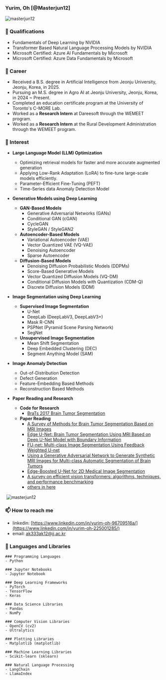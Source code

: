 ### Yurim, Oh [@Masterjun12]

<p align="left"> <img src="https://komarev.com/ghpvc/?username=masterjun12" alt="masterjun12" /> </p>

### 📜 Qualifications
- Fundamentals of Deep Learning by NVIDIA
- Transformer Based Natural Language Processing Models by NVIDIA
- Microsoft Certified: Azure AI Fundamentals by Microsoft
- Microsoft Certified: Azure Data Fundamentals by Microsoft

### 🔭 Career
- Received a B.S. degree in Artificial Intelligence from Jeonju University, Jeonju, Korea, in 2025.  
- Pursuing an M.S. degree in Agro AI at Jeonju University, Jeonju, Korea, in 2024 ~ Present.  
- Completed an education certificate program at the University of Toronto's C-MORE Lab.  
- Worked as a **Research Intern** at Dareesoft through the WEMEET program.  
- Worked as a **Research Intern** at the Rural Development Administration through the WEMEET program.  

### 🌱 Interest

- **Large Language Model (LLM) Optimization**
    - Optimizing retrieval models for faster and more accurate augmented generation
    - Applying Low-Rank Adaptation (LoRA) to fine-tune large-scale models efficiently.
    - Parameter-Efficient Fine-Tuning (PEFT)
    - Time-Series data Anomaly Detection Model
      
- **Generative Models using Deep Learning**  
    - **GAN-Based Models**  
        - Generative Adversarial Networks (GANs)  
        - Conditional GAN (cGAN)  
        - CycleGAN  
        - StyleGAN / StyleGAN2  
    - **Autoencoder-Based Models**  
        - Variational Autoencoder (VAE)
        - Vector Quantized VAE (VQ-VAE)
        - Denoising Autoencoder  
        - Sparse Autoencoder  
    - **Diffusion-Based Models**  
        - Denoising Diffusion Probabilistic Models (DDPMs)  
        - Score-Based Generative Models
        - Vector Quantized Diffusion Models (VQ-DM)
        - Conditional Diffusion Models with Quantization (CDM-Q)
        - Discrete Diffusion Models (DDM)


          
- **Image Segmentation using Deep Learning**  
    - **Supervised Image Segmentation**  
        - U-Net  
        - DeepLab (DeepLabV3, DeepLabV3+)  
        - Mask R-CNN  
        - PSPNet (Pyramid Scene Parsing Network)  
        - SegNet 
    - **Unsupervised Image Segmentation**  
        - Mean Shift Segmentation  
        - Deep Embedded Clustering (DEC)  
        - Segment Anything Model (SAM)
- **Image Anomaly Detection**
    - Out-of-Distribution Detection
    - Defect Generation
    - Feature-Embedding Based Methods
    - Reconstruction Based Methods
      
- **Paper Reading and Research**
    - **Code for Research**
        - [BraTs 2017 Brain Tumor Segmentation](https://github.com/Masterjun12/brain_tumor_segmentation)
    - **Paper Reading**  
        - [A Survey of Methods for Brain Tumor Segmentation Based on MRI Images](https://github.com/Masterjun12/Paper-and-experiment-seminar/blob/main/Paper/A%20survey%20of%20methods%20for%20brain%20tumor%20segmentation-based%20MRI%20images%20.pdf)  
        - [Edge U-Net: Brain Tumor Segmentation Using MRI Based on Deep U-Net Model with Boundary Information](https://github.com/Masterjun12/Paper-and-experiment-seminar/blob/main/Paper/Edge_U-Net_Brain_tumor_segmentation_using_MRI_based_on_deep_U-Netmodel_with_boundary_information__.pdf)  
        - [FU-net: Multi-class Image Segmentation Using Feedback Weighted U-net](https://github.com/Masterjun12/Paper-and-experiment-seminar/blob/main/Paper/FU-net_Multi-class_Image_Segmentation_Using_Feedback_Weighted_U-net.pdf)  
        - [Using a Generative Adversarial Network to Generate Synthetic MRI Images for Multi-class Automatic Segmentation of Brain Tumors](https://github.com/Masterjun12/Paper-and-experiment-seminar/blob/main/Paper/Using_a_generative_adversarialnetwork_to_generate_synthetic_MRIimages_for_multi-class_automaticsegmentation_of_brain_tumors.pdf)  
        - [Edge-Boosted U-Net for 2D Medical Image Segmentation](https://github.com/Masterjun12/Paper-and-experiment-seminar/blob/main/Paper/_Edge-Boosted_U-Net_for_2D_Medical_Image_Segmentation.pdf)
        - [A survey on efficient vision transformers: algorithms, techniques, and performance benchmarking](https://arxiv.org/abs/2309.02031)
        - [others in here](https://github.com/Masterjun12/Paper-and-experiment-seminar/tree/main/Paper)

<p>&nbsp;<img align="center" src="https://github-readme-stats.vercel.app/api?username=masterjun12&show_icons=true" alt="masterjun12" /></p>


### 📫 How to reach me
- linkedin: [https://www.linkedin.com/in/yurim-oh-96709516a/](https://www.linkedin.com/in/yurim-oh-225001285/)
- email: ak333ak12@jj.ac.kr

### 🧰 Languages and Libraries
```
### Programming Languages
- Python

### Jupyter Notebooks
- Jupyter Notebook

### Deep Learning Frameworks
- PyTorch
- TensorFlow
- Keras

### Data Science Libraries
- Pandas
- NumPy

### Computer Vision Libraries
- OpenCV (cv2)
- Ultralytics

### Plotting Libraries
- Matplotlib (matplotlib)

### Machine Learning Libraries
- Scikit-learn (sklearn)

### Natural Language Processing
- LangChain
- LlamaIndex
```
<!--
**masterjun12/masterjun12** is a ✨ _special_ ✨ repository because its `README.md` (this file) appears on your GitHub profile.

Here are some ideas to get you started:

- 🔭 I’m currently working on ...
- 🌱 I’m currently learning ...
- 👯 I’m looking to collaborate on ...
- 🤔 I’m looking for help with ...
- 💬 Ask me about ...
- 📫 How to reach me: ...
- 😄 Pronouns: ...
- ⚡ Fun fact: ...
-->

